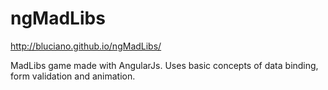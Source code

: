 ngMadLibs
=========

http://bluciano.github.io/ngMadLibs/

MadLibs game made with AngularJs. Uses basic concepts of data binding, form validation and animation. 
